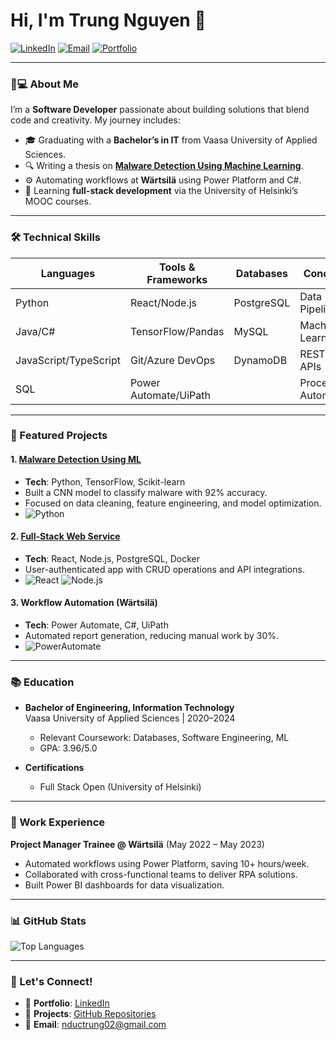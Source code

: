 # Hi, I'm Trung Nguyen 👋

[![LinkedIn](https://img.shields.io/badge/LinkedIn-Connect-%230A66C2)](https://www.linkedin.com/in/duc-trung-nguyen-591700224/)
[![Email](https://img.shields.io/badge/Email-Contact-%23D14836)](mailto:nductrung02@gmail.com)
[![Portfolio](https://img.shields.io/badge/Portfolio-View%20Projects-%23FFD700)](https://github.com/nguyentrung02?tab=repositories)

---

### 🧑💻 About Me
I’m a **Software Developer** passionate about building solutions that blend code and creativity. My journey includes:
- 🎓 Graduating with a **Bachelor’s in IT** from Vaasa University of Applied Sciences.
- 🔍 Writing a thesis on **[Malware Detection Using Machine Learning](https://urn.fi/URN:NBN:fi:amk-2024052415250)**.
- ⚙️ Automating workflows at **Wärtsilä** using Power Platform and C#.
- 🌱 Learning **full-stack development** via the University of Helsinki’s MOOC courses.

---

### 🛠️ Technical Skills

| **Languages**       | **Tools & Frameworks**  | **Databases** | **Concepts**          |
|----------------------|-------------------------|---------------|-----------------------|
| Python               | React/Node.js           | PostgreSQL    | Data Pipelines        |
| Java/C#              | TensorFlow/Pandas       | MySQL         | Machine Learning      |
| JavaScript/TypeScript| Git/Azure DevOps        | DynamoDB      | RESTful APIs          |
| SQL                  | Power Automate/UiPath   |               | Process Automation    |

---

### 🚀 Featured Projects

#### 1. [Malware Detection Using ML](https://urn.fi/URN:NBN:fi:amk-2024052415250)
- **Tech**: Python, TensorFlow, Scikit-learn
- Built a CNN model to classify malware with 92% accuracy.
- Focused on data cleaning, feature engineering, and model optimization.
- ![Python](https://img.shields.io/badge/Python-3776AB?logo=python&logoColor=white)

#### 2. [Full-Stack Web Service](https://github.com/ngoctran-thn/PopupPro)
- **Tech**: React, Node.js, PostgreSQL, Docker
- User-authenticated app with CRUD operations and API integrations.
- ![React](https://img.shields.io/badge/React-61DAFB?logo=react&logoColor=black) ![Node.js](https://img.shields.io/badge/Node.js-339933?logo=node.js&logoColor=white)

#### 3. Workflow Automation (Wärtsilä)
- **Tech**: Power Automate, C#, UiPath
- Automated report generation, reducing manual work by 30%.
- ![PowerAutomate](https://img.shields.io/badge/Power_Automate-0066FF?logo=microsoft-power-automate&logoColor=white)

---

### 📚 Education
- **Bachelor of Engineering, Information Technology**  
  Vaasa University of Applied Sciences | 2020–2024  
  - Relevant Coursework: Databases, Software Engineering, ML  
  - GPA: 3.96/5.0

- **Certifications**  
  - Full Stack Open (University of Helsinki)

---

### 💼 Work Experience
**Project Manager Trainee @ Wärtsilä** (May 2022 – May 2023)  
- Automated workflows using Power Platform, saving 10+ hours/week.
- Collaborated with cross-functional teams to deliver RPA solutions.
- Built Power BI dashboards for data visualization.

---

### 📊 GitHub Stats

![Top Languages](https://github-readme-stats.vercel.app/api/top-langs/?username=nguyentrung02&layout=compact&theme=radical)

---

### 🌟 Let's Connect!
- 🔗 **Portfolio**: [LinkedIn](https://www.linkedin.com/in/duc-trung-nguyen-591700224/)
- 📂 **Projects**: [GitHub Repositories](https://github.com/nguyentrung02?tab=repositories)
- 📧 **Email**: nductrung02@gmail.com


